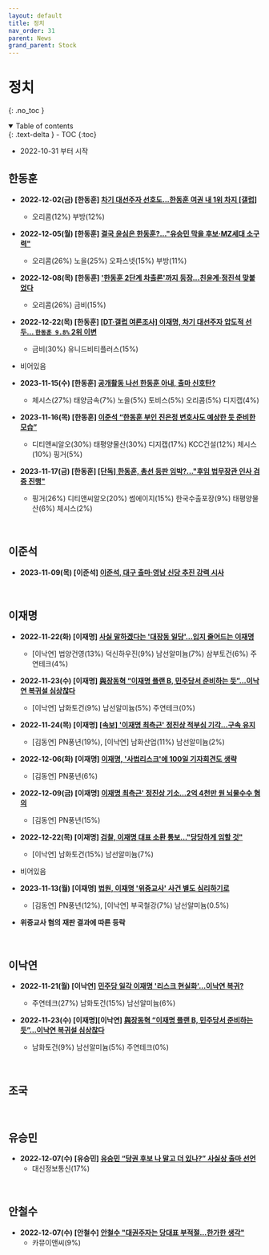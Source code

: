 ```yaml
---
layout: default
title: 정치
nav_order: 31
parent: News
grand_parent: Stock
---
```


# 정치
{: .no_toc }

<details open markdown="block">
  <summary>
    Table of contents
  </summary>
  {: .text-delta }
- TOC
{:toc}
</details>
<!------------------------------------ STEP ------------------------------------>

* 2022-10-31 부터 시작

<!------------------------ 한동훈 ------------------------>

## 한동훈

* **2022-12-02(금) [한동훈] [차기 대선주자 선호도…한동훈 여권 내 1위 차지 [갤럽]](https://n.news.naver.com/mnews/article/005/0001570735?sid=100)**
    * 오리콤(12%) 부방(12%)

* **2022-12-05(월) [한동훈] [결국 윤심은 한동훈?…"유승민 막을 후보·MZ세대 소구력"](https://n.news.naver.com/mnews/article/015/0004783455?sid=100)**
    * 오리콤(26%) 노을(25%) 오파스넷(15%) 부방(11%)

* **2022-12-08(목) [한동훈] ['한동훈 2단계 차출론'까지 등장…친윤계·정진석 맞붙었다](https://n.news.naver.com/mnews/article/025/0003244346?sid=100)**
    * 오리콤(26%) 금비(15%)

* **2022-12-22(목) [한동훈] [[DT·갤럽 여론조사] 이재명, 차기 대선주자 압도적 선두… `한동훈 9.8%` 2위 이변](https://n.news.naver.com/mnews/article/029/0002774079?sid=100)**
   * 금비(30%) 유니드비티플러스(15%)
   
* 비어있음

* **2023-11-15(수) [한동훈] [공개활동 나선 한동훈 아내, 출마 신호탄?](https://n.news.naver.com/mnews/article/053/0000039607?rc=N&ntype=RANKING&sid=001)**
  * 체시스(27%) 태양금속(7%) 노을(5%) 토비스(5%) 오리콤(5%) 디지캡(4%)

* **2023-11-16(목) [한동훈] [이준석 “한동훈 부인 진은정 변호사도 예상한 듯 준비한 모습”](https://www.donga.com/news/Politics/article/all/20231116/122214239/1)**
    * 디티앤씨알오(30%) 태평양물산(30%) 디지캡(17%) KCC건설(12%) 체시스(10%) 핑거(5%)

* **2023-11-17(금) [한동훈] [[단독] 한동훈, 총선 등판 임박?…"후임 법무장관 인사 검증 진행"](https://n.news.naver.com/mnews/article/448/0000436518?sid=100)**
    * 핑거(26%) 디티앤씨알오(20%) 썸에이지(15%) 한국수출포장(9%) 태평양물산(6%) 체시스(2%)

<br>

<!------------------------ 이준석 ------------------------>

## 이준석

* **2023-11-09(목) [이준석] [이준석, 대구 출마·영남 신당 추진 강력 시사](https://www.yonhapnewstv.co.kr/news/MYH20231109001000641?input=1825m)**
 
<br>

<!------------------------ 이재명 ------------------------>

## 이재명

* **2022-11-22(화) [이재명] [사실 말하겠다는 '대장동 일당'…입지 줄어드는 이재명](https://biz.heraldcorp.com/view.php?ud=20221121000718)**
    * [이낙연] 법양건영(13%) 덕신하우진(9%) 남선알미늄(7%) 삼부토건(6%) 주연테크(4%)

* **2022-11-23(수) [이재명] [與장동혁 “이재명 플랜 B, 민주당서 준비하는 듯”…이낙연 복귀설 심상찮다](https://www.donga.com/news/Politics/article/all/20221123/116645881/1)**
    * [이낙연] 남화토건(9%) 남선알미늄(5%) 주연테크(0%)

* **2022-11-24(목) [이재명] [[속보] '이재명 최측근' 정진상 적부심 기각…구속 유지](https://www.yonhapnewstv.co.kr/news/MYH20221124012600038)**
    * [김동연] PN풍년(19%), [이낙연] 남화산업(11%) 남선알미늄(2%)

* **2022-12-06(화) [이재명] [이재명, '사법리스크'에 100일 기자회견도 생략](https://n.news.naver.com/mnews/article/448/0000385404?sid=100)**
    * [김동연] PN풍년(6%)

* **2022-12-09(금) [이재명] [이재명 최측근' 정진상 기소…2억 4천만 원 뇌물수수 혐의 ](https://news.sbs.co.kr/news/endPage.do?news_id=N1007001603)**
    * [김동연] PN풍년(15%)
  

* **2022-12-22(목) [이재명] [검찰, 이재명 대표 소환 통보…"당당하게 임할 것"](https://m.yna.co.kr/view/MYH20221222009700641?section=video/all)**
   * [이낙연] 남화토건(15%) 남선알미늄(7%)

* 비어있음

* **2023-11-13(월) [이재명] [법원, 이재명 '위증교사' 사건 별도 심리하기로](https://www.yna.co.kr/view/AKR20231103152651004?input=1195m)**
  * [김동연] PN풍년(12%), [이낙연] 부국철강(7%) 남선알미늄(0.5%)
* **위증교사 혐의 재판 결과에 따른 등락**


<br>

<!------------------------ 이낙연 ------------------------>

## 이낙연

* **2022-11-21(월) [이낙연] [민주당 일각 이재명 '리스크 현실화'…이낙연 복귀?](https://news.imaeil.com/page/view/2022112018004352395)**
    * 주연테크(27%) 남화토건(15%) 남선알미늄(6%)

* **2022-11-23(수) [이재명][이낙연] [與장동혁 “이재명 플랜 B, 민주당서 준비하는 듯”…이낙연 복귀설 심상찮다](https://www.donga.com/news/Politics/article/all/20221123/116645881/1)**
    * 남화토건(9%) 남선알미늄(5%) 주연테크(0%)

<br>

<!------------------------ 조국 ------------------------>

## 조국

<br>

<!------------------------ 유승민 ------------------------>

## 유승민

* **2022-12-07(수) [유승민] [유승민 “당권 후보 나 말고 더 있나?” 사실상 출마 선언](https://www.donga.com/news/Politics/article/all/20221207/116892455/2)**
    * 대신정보통신(17%)
    
<br>

<!------------------------ 안철수 ------------------------>

## 안철수

* **2022-12-07(수) [안철수] [안철수 "대권주자는 당대표 부적절…한가한 생각"](https://www.newsis.com/view/?id=NISX20221207_0002114419)**
    * 카뮤이앤씨(9%)
